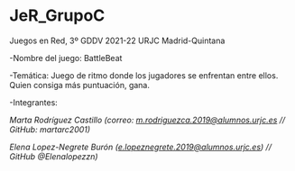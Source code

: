 # JeR_GrupoC
Juegos en Red, 3º GDDV 2021-22 URJC Madrid-Quintana

-Nombre del juego: BattleBeat

-Temática: Juego de ritmo donde los jugadores se enfrentan entre ellos. Quien consiga más puntuación, gana.

-Integrantes:

*Marta Rodríguez Castillo (correo: m.rodriguezca.2019@alumnos.urjc.es // GitHub: martarc2001)*
  
  
*Elena Lopez-Negrete Burón (e.lopeznegrete.2019@alumnos.urjc.es) // GitHub @Elenalopezzn)*
